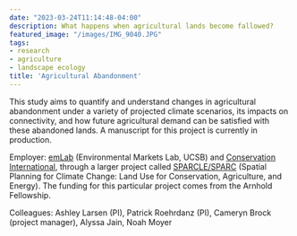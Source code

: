 ```yaml
---
date: "2023-03-24T11:14:48-04:00"
description: What happens when agricultural lands become fallowed?
featured_image: "/images/IMG_9040.JPG"
tags: 
- research
- agriculture
- landscape ecology
title: 'Agricultural Abandonment'
---
```


This study aims to quantify and understand changes in agricultural abandonment under a variety of projected climate scenarios, its impacts on connectivity, and how future agricultural demand can be satisfied with these abandoned lands. A manuscript for this project is currently in production. 

Employer: [emLab](https://emlab.ucsb.edu/) (Environmental Markets Lab, UCSB) and [Conservation International](https://www.conservation.org/), through a larger project called [SPARCLE/SPARC](http://www.sparc-website.org/) (Spatial Planning for Climate Change: Land Use for Conservation, Agriculture, and Energy). The funding for this particular project comes from the Arnhold Fellowship.

Colleagues: Ashley Larsen (PI), Patrick Roehrdanz (PI), Cameryn Brock (project manager), Alyssa Jain, Noah Moyer